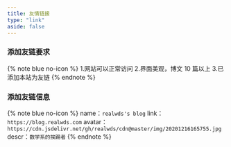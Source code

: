 ```yaml
---
title: 友情链接
type: "link"
aside: false
---
```


### 添加友链要求

{% note blue no-icon %}
1.网站可以正常访问
2.界面美观，博文 10 篇以上
3.已添加本站为友链
{% endnote %}

### 添加友链信息

{% note blue no-icon %}
name：```realwds's blog```
link：```https://blog.realwds.com```
avatar：```https://cdn.jsdelivr.net/gh/realwds/cdn@master/img/20201216165755.jpg```
descr：```数学系的挨踢者```
{% endnote %}
